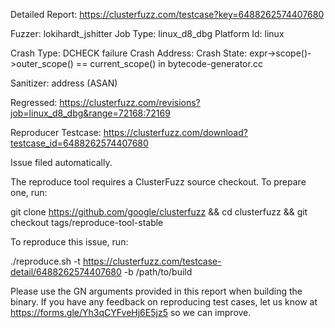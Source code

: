 Detailed Report: https://clusterfuzz.com/testcase?key=6488262574407680

Fuzzer: lokihardt_jshitter
Job Type: linux_d8_dbg
Platform Id: linux

Crash Type: DCHECK failure
Crash Address: 
Crash State:
  expr->scope()->outer_scope() == current_scope() in bytecode-generator.cc
  
Sanitizer: address (ASAN)

Regressed: https://clusterfuzz.com/revisions?job=linux_d8_dbg&range=72168:72169

Reproducer Testcase: https://clusterfuzz.com/download?testcase_id=6488262574407680

Issue filed automatically.

The reproduce tool requires a ClusterFuzz source checkout. To prepare one, run:

git clone https://github.com/google/clusterfuzz && cd clusterfuzz && git checkout tags/reproduce-tool-stable

To reproduce this issue, run:

./reproduce.sh -t https://clusterfuzz.com/testcase-detail/6488262574407680 -b /path/to/build

Please use the GN arguments provided in this report when building the binary. If you have any feedback on reproducing test cases, let us know at https://forms.gle/Yh3qCYFveHj6E5jz5 so we can improve.
